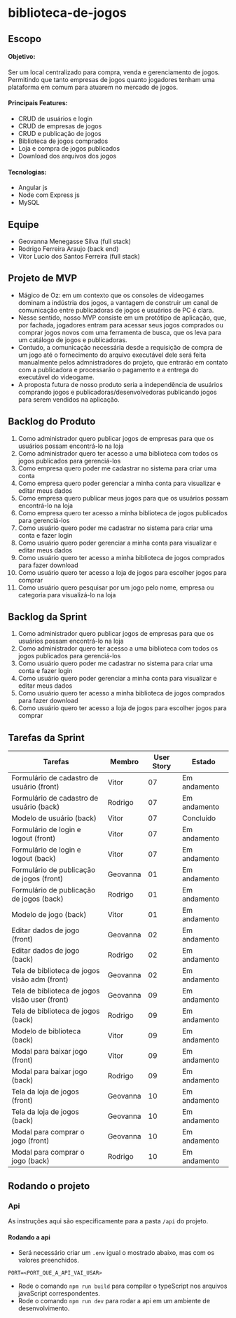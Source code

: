 # biblioteca-de-jogos

## Escopo

#### Objetivo:

Ser um local centralizado para compra, venda e gerenciamento de jogos. Permitindo que tanto empresas de jogos quanto jogadores tenham uma plataforma em comum para atuarem no mercado de jogos.

#### Principais Features:
- CRUD de usuários e login
- CRUD de empresas de jogos
- CRUD e publicação de jogos
- Biblioteca de jogos comprados
- Loja e compra de jogos publicados 
- Download dos arquivos dos jogos

#### Tecnologias:
- Angular js
- Node com Express js
- MySQL

## Equipe

- Geovanna Menegasse Silva (full stack)
- Rodrigo Ferreira Araujo (back end)
- Vitor Lucio dos Santos Ferreira (full stack)

## Projeto de MVP

- Mágico de Oz: em um contexto que os consoles de videogames dominam a indústria dos jogos, a vantagem de construir um canal de comunicação entre publicadoras de jogos e usuários de PC é clara. 
- Nesse sentido, nosso MVP consiste em um protótipo de aplicação, que, por fachada, jogadores entram para acessar seus jogos comprados ou comprar jogos novos com uma ferramenta de busca, que os leva para um catálogo de jogos e publicadoras. 
- Contudo, a comunicação necessária desde a requisição de compra de um jogo até o fornecimento do arquivo executável dele será feita manualmente pelos admnistradores do projeto, que entrarão em contato com a publicadora e processarão o pagamento e a entrega do executável do videogame.
- A proposta futura de nosso produto seria a independência de usuários comprando jogos e publicadoras/desenvolvedoras publicando jogos para serem vendidos na aplicação.

## Backlog do Produto

1. Como administrador quero publicar jogos de empresas para que os usuários possam encontrá-lo na loja
2. Como administrador quero ter acesso a uma biblioteca com todos os jogos publicados para gerenciá-los
3. Como empresa quero poder me cadastrar no sistema para criar uma conta
4. Como empresa quero poder gerenciar a minha conta para visualizar e editar meus dados
5. Como empresa quero publicar meus jogos para que os usuários possam encontrá-lo na loja
6. Como empresa quero ter acesso a minha biblioteca de jogos publicados para gerenciá-los
7. Como usuário quero poder me cadastrar no sistema para criar uma conta e fazer login
8. Como usuário quero poder gerenciar a minha conta para visualizar e editar meus dados
9. Como usuário quero ter acesso a minha biblioteca de jogos comprados para fazer download
10. Como usuário quero ter acesso a loja de jogos para escolher jogos para comprar
11. Como usuário quero pesquisar por um jogo pelo nome, empresa ou categoria para visualizá-lo na loja

## Backlog da Sprint

1. Como administrador quero publicar jogos de empresas para que os usuários possam encontrá-lo na loja
2. Como administrador quero ter acesso a uma biblioteca com todos os jogos publicados para gerenciá-los
7. Como usuário quero poder me cadastrar no sistema para criar uma conta e fazer login
8. Como usuário quero poder gerenciar a minha conta para visualizar e editar meus dados
9. Como usuário quero ter acesso a minha biblioteca de jogos comprados para fazer download
10. Como usuário quero ter acesso a loja de jogos para escolher jogos para comprar

## Tarefas da Sprint

|Tarefas                                           |Membro    |User Story   |Estado          |
|------------------------------------------------- |----------|-------------|----------------|
| Formulário de cadastro de usuário      (front)   |Vitor     |     07      |  Em andamento  |
| Formulário de cadastro de usuário       (back)   |Rodrigo   |     07      |  Em andamento  |
| Modelo de usuário                       (back)   |Vitor     |     07      |  Concluído     |
| Formulário de login e logout           (front)   |Vitor     |     07      |  Em andamento  |
| Formulário de login e logout            (back)   |Vitor     |     07      |  Em andamento  |
| Formulário de publicação de jogos      (front)   |Geovanna  |     01      |  Em andamento  |
| Formulário de publicação de jogos       (back)   |Rodrigo   |     01      |  Em andamento  |
| Modelo de jogo                          (back)   |Vitor     |     01      |  Em andamento  |
| Editar dados de jogo                   (front)   |Geovanna  |     02      |  Em andamento  |
| Editar dados de jogo                    (back)   |Rodrigo   |     02      |  Em andamento  |
| Tela de biblioteca de jogos visão adm  (front)   |Geovanna  |     02      |  Em andamento  |
| Tela de biblioteca de jogos visão user (front)   |Geovanna  |     09      |  Em andamento  |
| Tela de biblioteca de jogos             (back)   |Rodrigo   |     09      |  Em andamento  |
| Modelo de biblioteca                    (back)   |Vitor     |     09      |  Em andamento  |
| Modal para baixar jogo                 (front)   |Vitor     |     09      |  Em andamento  |
| Modal para baixar jogo                  (back)   |Rodrigo   |     09      |  Em andamento  |
| Tela da loja de jogos                  (front)   |Geovanna  |     10      |  Em andamento  |
| Tela da loja de jogos                   (back)   |Geovanna  |     10      |  Em andamento  |
| Modal para comprar o jogo              (front)   |Geovanna  |     10      |  Em andamento  |
| Modal para comprar o jogo               (back)   |Rodrigo   |     10      |  Em andamento  |

## Rodando o projeto

### Api

As instruções aqui são especificamente para a pasta ``/api`` do projeto.

#### Rodando a api

- Será necessário criar um ``.env`` igual o mostrado abaixo, mas com os valores preenchidos.

```
PORT=<PORT_QUE_A_API_VAI_USAR>
```

- Rode o comando ``npm run build`` para compilar o typeScript nos arquivos javaScript correspondentes.
- Rode o comando ``npm run dev`` para rodar a api em um ambiente de desenvolvimento.
